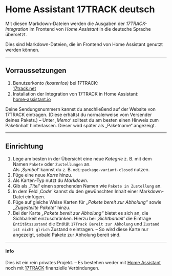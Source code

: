 # Home Assistant 17TRACK deutsch

Mit diesen Markdown-Dateien werden die Ausgaben der _17TRACK-Integration_ im Frontend von _Home Assistant_ in die deutsche Sprache übersetzt.

Dies sind Markdown-Dateien, die im Frontend von Home Assistant genutzt werden können.

---

## Vorraussetzungen
1. Benutzerkonto _(kostenlos)_ bei 17TRACK:  
   [17track.net](https://www.17track.net/de)
1. Installation der Integration von 17TRACK in Home Assistant:  
   [home-assistant.io](https://www.home-assistant.io/integrations/seventeentrack/)

Deine Sendungsnummern kannst du anschließend auf der Website von 17TRACK eintragen. (Diese erhältst du normalerweise vom Versender deines Pakets.) – Unter _‚Memo‘_ solltest du am besten einen Hinweis zum Paketinhalt hinterlassen. Dieser wird später als „Paketname“ angezeigt.

---

## Einrichtung
1. Lege am besten in der Übersicht eine neue _Kategrie_ z. B. mit dem Namen ``Pakete`` oder ``Zustellungen`` an.  
   Als _‚Symbol‘_ kannst du z. B. ``mdi:package-variant-closed`` nutzen.
1. Füge eine neue _Karte_ hinzu.
1. Als Karten-Typ nutzt du _Markdown_.
1. Gib als _‚Titel‘_ einen sprechenden Namen wie ``Pakete in Zustellung`` an.
1. In dem Feld _‚Code‘_ kannst du den gewünschten Inhalt einer Markdown-Datei einfügen.
1. Füge auf gleiche Weise Karten für _„Pakete bereit zur Abholung“_ sowie _„Zugestellte Pakete“_ hinzu.
1. Bei der Karte _„Pakete bereit zur Abholung“_ bietet es sich an, die Sichbarkeit einzuschränken. Hierzu bei _‚Sichtbarkeit‘_ die Einträge ``Entitätszustand`` die Entität ``17Track Bereit zur Abholung`` und ``Zustand ist nicht glrich`` Zustand ``0`` eintragen. – So wird diese Karte nur angezeigt, sobald Pakete zur Abholung bereit sind.

---

#### Info
Dies ist ein rein privates Projekt. – Es bestehen weder mit [Home Assistant](https://www.home-assistant.io/) noch mit [17TRACK](https://www.17track.net/de) finanzielle Verbindungen.
